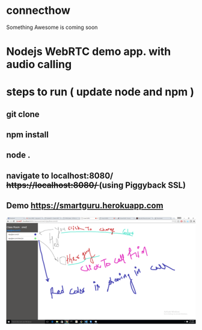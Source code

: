 # connecthow
Something Awesome is coming soon
# Nodejs WebRTC demo app. with audio calling 
# steps to run ( update node and npm )
## git clone
## npm install
## node .
## navigate to localhost:8080/ <strike>https://localhost:8080/ </strike> (using Piggyback SSL)
## <bold>Demo</bold> https://smartguru.herokuapp.com

![alt tag](https://raw.githubusercontent.com/vijay22uk/connecthow/master/screen/Untitled2.png)
